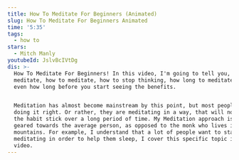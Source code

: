 ```yaml
---
title: How To Meditate For Beginners (Animated)
slug: How To Meditate For Beginners Animated
time: '5:35'
tags:
  - how to
stars:
  - Mitch Manly
youtubeId: JslvBcIVtDg
dis: >-
  How To Meditate For Beginners! In this video, I'm going to tell you, where to
  meditate, how to meditate, how to stop thinking, how long to meditate for,
  even how long before you start seeing the benefits. 


  Meditation has almost become mainstream by this point, but most people are not
  doing it right. Or rather, they are meditating in a way, that will not make
  the habit stick over a long period of time. My Meditation approach is more
  geared towards the average person, as opposed to the monk who lives in the
  mountains. For example, I understand that a lot of people want to start
  meditating in order to help them sleep, I cover this specific topic in the
  video.
---
```


